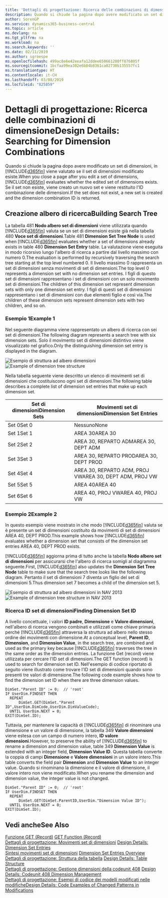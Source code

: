 ```yaml
---
title: 'Dettagli di progettazione: Ricerca delle combinazioni di dimensione | Microsoft Docs'
description: Quando si chiude la pagina dopo avere modificato un set di dimensioni, in Business Central viene valutato se il set di dimensioni modificato esiste. Se il set non esiste, viene creato un nuovo set e viene restituito l'ID combinazione delle dimensioni.
author: SorenGP
ms.service: dynamics365-business-central
ms.topic: article
ms.devlang: na
ms.tgt_pltfrm: na
ms.workload: na
ms.search.keywords: ''
ms.date: 02/11/2019
ms.author: sgroespe
ms.openlocfilehash: 499ac8e6e42eeafa12ddee650661200ff876805f
ms.sourcegitcommit: 1bcfaa99ea302e6b84b8361ca02730b135557fc1
ms.translationtype: HT
ms.contentlocale: it-CH
ms.lasthandoff: 03/08/2019
ms.locfileid: "825859"
---
```

# <a name="design-details-searching-for-dimension-combinations"></a><span data-ttu-id="9b371-104">Dettagli di progettazione: Ricerca delle combinazioni di dimensione</span><span class="sxs-lookup"><span data-stu-id="9b371-104">Design Details: Searching for Dimension Combinations</span></span>
<span data-ttu-id="9b371-105">Quando si chiude la pagina dopo avere modificato un set di dimensioni, in [!INCLUDE[d365fin](includes/d365fin_md.md)] viene valutato se il set di dimensioni modificato esiste.</span><span class="sxs-lookup"><span data-stu-id="9b371-105">When you close a page after you edit a set of dimensions, [!INCLUDE[d365fin](includes/d365fin_md.md)] evaluates whether the edited set of dimensions exists.</span></span> <span data-ttu-id="9b371-106">Se il set non esiste, viene creato un nuovo set e viene restituito l'ID combinazione delle dimensioni.</span><span class="sxs-lookup"><span data-stu-id="9b371-106">If the set does not exist, a new set is created and the dimension combination ID is returned.</span></span>  

## <a name="building-search-tree"></a><span data-ttu-id="9b371-107">Creazione albero di ricerca</span><span class="sxs-lookup"><span data-stu-id="9b371-107">Building Search Tree</span></span>  
 <span data-ttu-id="9b371-108">La tabella 481 **Nodo albero set di dimensioni** viene utilizzata quando [!INCLUDE[d365fin](includes/d365fin_md.md)] valuta se un set di dimensioni esiste già nella tabella 480 **Voce set di dimensioni**.</span><span class="sxs-lookup"><span data-stu-id="9b371-108">Table 481 **Dimension Set Tree Node** is used when [!INCLUDE[d365fin](includes/d365fin_md.md)] evaluates whether a set of dimensions already exists in table 480 **Dimension Set Entry** table.</span></span> <span data-ttu-id="9b371-109">La valutazione viene eseguita in modo ricorsivo lungo l'albero di ricerca a partire dal livello massimo con numero 0.</span><span class="sxs-lookup"><span data-stu-id="9b371-109">The evaluation is performed by recursively traversing the search tree starting at the top level numbered 0.</span></span> <span data-ttu-id="9b371-110">Il livello massimo 0 rappresenta un set di dimensioni senza movimenti di set di dimensioni.</span><span class="sxs-lookup"><span data-stu-id="9b371-110">The top level 0 represents a dimension set with no dimension set entries.</span></span> <span data-ttu-id="9b371-111">I figli di questo set di dimensioni rappresentano i set di dimensioni con un solo movimento set di dimensioni.</span><span class="sxs-lookup"><span data-stu-id="9b371-111">The children of this dimension set represent dimension sets with only one dimension set entry.</span></span> <span data-ttu-id="9b371-112">I figli di questi set di dimensioni rappresentano i set di dimensioni con due elementi figlio e così via.</span><span class="sxs-lookup"><span data-stu-id="9b371-112">The children of these dimension sets represent dimension sets with two children, and so on.</span></span>  

### <a name="example-1"></a><span data-ttu-id="9b371-113">Esempio 1</span><span class="sxs-lookup"><span data-stu-id="9b371-113">Example 1</span></span>  
 <span data-ttu-id="9b371-114">Nel seguente diagramma viene rappresentato un albero di ricerca con sei set di dimensioni.</span><span class="sxs-lookup"><span data-stu-id="9b371-114">The following diagram represents a search tree with six dimension sets.</span></span> <span data-ttu-id="9b371-115">Solo il movimento set di dimensioni distintivo viene visualizzato nel grafico.</span><span class="sxs-lookup"><span data-stu-id="9b371-115">Only the distinguishing dimension set entry is displayed in the diagram.</span></span>  

 <span data-ttu-id="9b371-116">![Esempio di struttura ad albero dimensioni](media/nav2013_dimension_tree.png "Esempio di struttura ad albero dimensioni")</span><span class="sxs-lookup"><span data-stu-id="9b371-116">![Example of dimension tree structure](media/nav2013_dimension_tree.png "Example of dimension tree structure")</span></span>  

 <span data-ttu-id="9b371-117">Nella tabella seguente viene descritto un elenco di movimenti set di dimensioni che costituiscono ogni set di dimensioni.</span><span class="sxs-lookup"><span data-stu-id="9b371-117">The following table describes a complete list of dimension set entries that make up each dimension set.</span></span>  

|<span data-ttu-id="9b371-118">Set di dimensioni</span><span class="sxs-lookup"><span data-stu-id="9b371-118">Dimension Sets</span></span>|<span data-ttu-id="9b371-119">Movimenti set di dimensioni</span><span class="sxs-lookup"><span data-stu-id="9b371-119">Dimension Set Entries</span></span>|  
|--------------------|---------------------------|  
|<span data-ttu-id="9b371-120">Set 0</span><span class="sxs-lookup"><span data-stu-id="9b371-120">Set 0</span></span>|<span data-ttu-id="9b371-121">Nessuno</span><span class="sxs-lookup"><span data-stu-id="9b371-121">None</span></span>|  
|<span data-ttu-id="9b371-122">Set 1</span><span class="sxs-lookup"><span data-stu-id="9b371-122">Set 1</span></span>|<span data-ttu-id="9b371-123">AREA 30</span><span class="sxs-lookup"><span data-stu-id="9b371-123">AREA 30</span></span>|  
|<span data-ttu-id="9b371-124">Set 2</span><span class="sxs-lookup"><span data-stu-id="9b371-124">Set 2</span></span>|<span data-ttu-id="9b371-125">AREA 30, REPARTO ADM</span><span class="sxs-lookup"><span data-stu-id="9b371-125">AREA 30, DEPT ADM</span></span>|  
|<span data-ttu-id="9b371-126">Set 3</span><span class="sxs-lookup"><span data-stu-id="9b371-126">Set 3</span></span>|<span data-ttu-id="9b371-127">AREA 30, REPARTO PROD</span><span class="sxs-lookup"><span data-stu-id="9b371-127">AREA 30, DEPT PROD</span></span>|  
|<span data-ttu-id="9b371-128">Set 4</span><span class="sxs-lookup"><span data-stu-id="9b371-128">Set 4</span></span>|<span data-ttu-id="9b371-129">AREA 30, REPARTO ADM, PROJ VW</span><span class="sxs-lookup"><span data-stu-id="9b371-129">AREA 30, DEPT ADM, PROJ VW</span></span>|  
|<span data-ttu-id="9b371-130">Set 5</span><span class="sxs-lookup"><span data-stu-id="9b371-130">Set 5</span></span>|<span data-ttu-id="9b371-131">AREA 40</span><span class="sxs-lookup"><span data-stu-id="9b371-131">AREA 40</span></span>|  
|<span data-ttu-id="9b371-132">Set 6</span><span class="sxs-lookup"><span data-stu-id="9b371-132">Set 6</span></span>|<span data-ttu-id="9b371-133">AREA 40, PROJ VW</span><span class="sxs-lookup"><span data-stu-id="9b371-133">AREA 40, PROJ VW</span></span>|  

### <a name="example-2"></a><span data-ttu-id="9b371-134">Esempio 2</span><span class="sxs-lookup"><span data-stu-id="9b371-134">Example 2</span></span>  
 <span data-ttu-id="9b371-135">In questo esempio viene mostrato in che modo [!INCLUDE[d365fin](includes/d365fin_md.md)] valuta se è presente un set di dimensioni costituito da movimenti di set di dimensioni AREA 40, DEPT PROD.</span><span class="sxs-lookup"><span data-stu-id="9b371-135">This example shows how [!INCLUDE[d365fin](includes/d365fin_md.md)] evaluates whether a dimension set that consists of the dimension set entries AREA 40, DEPT PROD exists.</span></span>  

 <span data-ttu-id="9b371-136">[!INCLUDE[d365fin](includes/d365fin_md.md)] aggiorna prima di tutto anche la tabella **Nodo albero set di dimensioni** per assicurarsi che l'albero di ricerca somigli al diagramma seguente.</span><span class="sxs-lookup"><span data-stu-id="9b371-136">First, [!INCLUDE[d365fin](includes/d365fin_md.md)] also updates the **Dimension Set Tree Node** table to make sure that the search tree looks like the following diagram.</span></span> <span data-ttu-id="9b371-137">Pertanto il set di dimensioni 7 diventa un figlio del set di dimensioni 5.</span><span class="sxs-lookup"><span data-stu-id="9b371-137">Thus dimension set 7 becomes a child of the dimension set 5.</span></span>  

 <span data-ttu-id="9b371-138">![Esempio di struttura ad albero dimensioni in NAV 2013](media/nav2013_dimension_tree_example2.png "Esempio di struttura ad albero dimensioni in NAV 2013")</span><span class="sxs-lookup"><span data-stu-id="9b371-138">![Example of dimension tree structure in NAV 2013](media/nav2013_dimension_tree_example2.png "Example of dimension tree structure in NAV 2013")</span></span>  

### <a name="finding-dimension-set-id"></a><span data-ttu-id="9b371-139">Ricerca ID set di dimensioni</span><span class="sxs-lookup"><span data-stu-id="9b371-139">Finding Dimension Set ID</span></span>  
 <span data-ttu-id="9b371-140">A livello concettuale, i valori **ID padre**, **Dimensione** e **Valore dimensioni**, nell'albero di ricerca vengono combinati e utilizzati come chiave primaria perché [!INCLUDE[d365fin](includes/d365fin_md.md)] attraversa la struttura ad albero nello stesso ordine dei movimenti con dimensione.</span><span class="sxs-lookup"><span data-stu-id="9b371-140">At a conceptual level, **Parent ID**, **Dimension**, and **Dimension Value**, in the search tree, are combined and used as the primary key because [!INCLUDE[d365fin](includes/d365fin_md.md)] traverses the tree in the same order as the dimension entries.</span></span> <span data-ttu-id="9b371-141">La funzione Get (record) viene utilizzata per cercare l'ID set di dimensioni.</span><span class="sxs-lookup"><span data-stu-id="9b371-141">The GET function (record) is used to search for dimension set ID.</span></span> <span data-ttu-id="9b371-142">Nell'esempio di codice riportato di seguito viene illustrato come trovare l'ID set di dimensioni quando sono presenti tre valori di dimensione.</span><span class="sxs-lookup"><span data-stu-id="9b371-142">The following code example shows how to find the dimension set ID when there are three dimension values.</span></span>  

```  
DimSet."Parent ID" := 0;  // 'root'  
IF UserDim.FINDSET THEN  
  REPEAT  
      DimSet.GET(DimSet."Parent ID",UserDim.DimCode,UserDim.DimValueCode);  
  UNTIL UserDim.NEXT = 0;  
EXIT(DimSet.ID);  

```  

 <span data-ttu-id="9b371-143">Tuttavia, per mantenere la capacità di [!INCLUDE[d365fin](includes/d365fin_md.md)] di rinominare una dimensione e un valore di dimensione, la tabella 349 **Valore dimensioni** viene estesa con un campo di numero intero, **ID valore dimensioni**.</span><span class="sxs-lookup"><span data-stu-id="9b371-143">However, to preserve the ability of [!INCLUDE[d365fin](includes/d365fin_md.md)] to rename a dimension and dimension value, table 349 **Dimension Value** is extended with an integer field, **Dimension Value ID**.</span></span> <span data-ttu-id="9b371-144">Questa tabella converte la coppia di campi **Dimensione** e **Valore dimensioni** in un valore intero.</span><span class="sxs-lookup"><span data-stu-id="9b371-144">This table converts the field pair **Dimension** and **Dimension Value** to an integer value.</span></span> <span data-ttu-id="9b371-145">Quando si rinominano la dimensione e il valore di dimensione, il valore intero non viene modificato.</span><span class="sxs-lookup"><span data-stu-id="9b371-145">When you rename the dimension and dimension value, the integer value is not changed.</span></span>  

```  
DimSet."Parent ID" := 0;  // 'root'  
IF UserDim.FINDSET THEN  
  REPEAT  
      DimSet.GET(DimSet.ParentID,UserDim."Dimension Value ID");  
  UNTIL UserDim.NEXT = 0;  
EXIT(DimSet.ID);  

```  

## <a name="see-also"></a><span data-ttu-id="9b371-146">Vedi anche</span><span class="sxs-lookup"><span data-stu-id="9b371-146">See Also</span></span>  
 <span data-ttu-id="9b371-147">[Funzione GET (Record)](/dynamics-nav/GET-Function--Record-)  </span><span class="sxs-lookup"><span data-stu-id="9b371-147">[GET Function (Record)](/dynamics-nav/GET-Function--Record-)  </span></span>  
 <span data-ttu-id="9b371-148">[Dettagli di progettazione: Movimenti set di dimensioni](design-details-dimension-set-entries.md) </span><span class="sxs-lookup"><span data-stu-id="9b371-148">[Design Details: Dimension Set Entries](design-details-dimension-set-entries.md) </span></span>  
 <span data-ttu-id="9b371-149">[Sintesi movimenti set di dimensioni](design-details-dimension-set-entries-overview.md) </span><span class="sxs-lookup"><span data-stu-id="9b371-149">[Dimension Set Entries Overview](design-details-dimension-set-entries-overview.md) </span></span>  
 <span data-ttu-id="9b371-150">[Dettagli di progettazione: Struttura della tabella](design-details-table-structure.md) </span><span class="sxs-lookup"><span data-stu-id="9b371-150">[Design Details: Table Structure](design-details-table-structure.md) </span></span>  
 <span data-ttu-id="9b371-151">[Dettagli di progettazione: Gestione dimensioni della codeunit 408](design-details-codeunit-408-dimension-management.md) </span><span class="sxs-lookup"><span data-stu-id="9b371-151">[Design Details: Codeunit 408 Dimension Management](design-details-codeunit-408-dimension-management.md) </span></span>  
 [<span data-ttu-id="9b371-152">Dettagli di progettazione: Esempi di codice dei modelli modificati nelle modifiche</span><span class="sxs-lookup"><span data-stu-id="9b371-152">Design Details: Code Examples of Changed Patterns in Modifications</span></span>](design-details-code-examples-of-changed-patterns-in-modifications.md)
